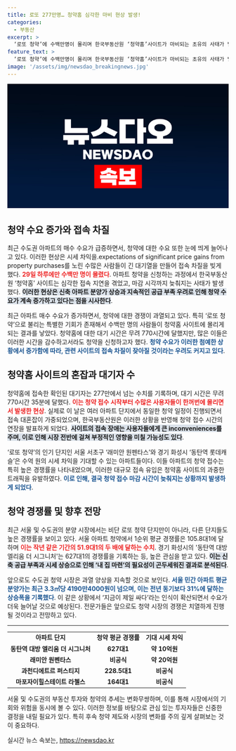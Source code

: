 ```yaml
---
title: 로또 277만명… 청약홈 심각한 마비 현상 발생!
categories:
  - 부동산
excerpt: >
  ‘로또 청약’에 수백만명이 몰리며 한국부동산원 ‘청약홈’사이트가 마비되는 초유의 사태가 벌어졌다! 서울과 수도권 아파트 공급 부족 우려 속, 청약 경쟁은 더욱 치열해질 전망. 클릭해서 자세한 소식을 확인해보세요!
feature_text: >
  ‘로또 청약’에 수백만명이 몰리며 한국부동산원 ‘청약홈’사이트가 마비되는 초유의 사태가 벌어졌다! 서울과 수도권 아파트 공급 부족 우려 속, 청약 경쟁은 더욱 치열해질 전망. 클릭해서 자세한 소식을 확인해보세요!
image: '/assets/img/newsdao_breakingnews.jpg'
---
```


<p><img src="/assets/img/newsdao_breakingnews.jpg" alt="implanttips 속보" /></p>

<h2 data-ke-size="size26">청약 수요 증가와 접속 차질</h2>

<p data-ke-size="size16">최근 수도권 아파트의 매수 수요가 급증하면서, 청약에 대한 수요 또한 눈에 띄게 늘어나고 있다. 이러한 현상은 시세 차익을.expectations of significant price gains from property purchases를 노린 수많은 사람들이 긴 대기열을 만들어 접속 차질을 빚게 했다. <b><span style="color: #ee2323;">29일 하루에만 수백만 명이 몰렸다</span></b>. 아파트 청약을 신청하는 과정에서 한국부동산원 ‘청약홈’ 사이트는 심각한 접속 지연을 겪었고, 마감 시각까지 늦춰지는 사태가 발생했다. <b><span style="background-color: #21538527;">이러한 현상은 신축 아파트 분양가 상승과 지속적인 공급 부족 우려로 인해 청약 수요가 계속 증가하고 있다는 점을 시사한다</span></b>. </p>

<p data-ke-size="size16">최근 아파트 매수 수요가 증가하면서, 청약에 대한 경쟁이 과열되고 있다. 특히 ‘로또 청약’으로 불리는 특별한 기회가 존재해서 수백만 명의 사람들이 청약홈 사이트에 몰리게 되는 결과를 낳았다. 청약홈에 대한 대기 시간은 무려 770시간에 달했지만, 많은 이들은 이러한 시간을 감수하고서라도 청약을 신청하고자 했다. <b><span style="color: #1a5490;">청약 수요가 이러한 첨예한 상황에서 증가함에 따라, 관련 사이트의 접속 차질이 잦아질 것이라는 우려도 커지고 있다</span></b>.</p>

<h2 data-ke-size="size26">청약홈 사이트의 혼잡과 대기자 수</h2>

<p data-ke-size="size16">청약홈에 접속한 확인된 대기자는 277만에서 넘는 수치를 기록하며, 대기 시간은 무려 770시간 35분에 달했다. <b><span style="color: #ee2323;">이는 청약 접수 시작부터 수많은 사용자들이 한꺼번에 몰리면서 발생한 현상</span></b>. 실제로 이 날은 여러 아파트 단지에서 동일한 청약 일정이 진행되면서 접속 대혼잡이 가중되었으며, 한국부동산원은 이러한 상황을 반영해 청약 접수 시간의 연장을 발표하게 되었다. <b><span style="background-color: #21538527;">사이트의 접속 장애는 사용자들에게 큰 inconveniences를 주며, 이로 인해 시장 전반에 걸쳐 부정적인 영향을 미칠 가능성도 있다</span></b>.</p>

<p data-ke-size="size16">‘로또 청약’의 인기 단지인 서울 서초구 ‘래미안 원펜타스’와 경기 화성시 ‘동탄역 롯데캐슬’은 수억 원의 시세 차익을 기대할 수 있는 아파트들이다. 이들 아파트의 청약 접수는 특히 높은 경쟁률을 나타내었으며, 이러한 대규모 접속 유입은 청약홈 사이트의 과중한 트래픽을 유발하였다. <b><span style="color: #1a5490;">이로 인해, 결국 청약 접수 마감 시간이 늦춰지는 상황까지 발생하게 되었다</span></b>.</p>

<h2 data-ke-size="size26">청약 경쟁률 및 향후 전망</h2>

<p data-ke-size="size16">최근 서울 및 수도권의 분양 시장에서는 비단 로또 청약 단지만이 아니라, 다른 단지들도 높은 경쟁률을 보이고 있다. 서울 아파트 청약에서 1순위 평균 경쟁률은 105.8대1에 달하며 <b><span style="color: #ee2323;">이는 작년 같은 기간의 51.9대1의 두 배에 달하는 수치</span></b>. 경기 화성시의 '동탄역 대방 엘리움 더 시그니처'는 627대1의 경쟁률을 기록하는 등, 높은 관심을 받고 있다. <b><span style="background-color: #21538527;">이는 신축 공급 부족과 시세 상승으로 인해 ‘내 집 마련’의 필요성이 곤두세워진 결과로 분석된다</span></b>.</p>

<p data-ke-size="size16">앞으로도 수도권 청약 시장은 과열 양상을 지속할 것으로 보인다. <b><span style="color: #1a5490;">서울 민간 아파트 평균 분양가는 최근 3.3㎡당 4190만4000원이 넘으며, 이는 전년 동기보다 31%에 달하는 상승폭을 기록했다</span></b>. 이 같은 상황에서 ‘지금이 제일 싸다’라는 인식이 확산되면서 수요가 더욱 늘어날 것으로 예상된다. 전문가들은 앞으로도 청약 시장의 경쟁은 치열하게 진행될 것이라고 전망하고 있다.</p>

<hr>

<table style="width: 100%; border-collapse: collapse; border: none;">
    <tr>
        <td style="text-align: center; height: 17px;"><b>아파트 단지</b></td>
        <td style="text-align: center; height: 17px;"><b>청약 평균 경쟁률</b></td>
        <td style="text-align: center; height: 17px;"><b>기대 시세 차익</b></td>
    </tr>
    <tr>
        <td style="text-align: center; height: 17px;"><b>동탄역 대방 엘리움 더 시그니처</b></td>
        <td style="text-align: center; height: 17px;"><b>627대1</b></td>
        <td style="text-align: center; height: 17px;"><b>약 10억원</b></td>
    </tr>
    <tr>
        <td style="text-align: center; height: 17px;"><b>래미안 원펜타스</b></td>
        <td style="text-align: center; height: 17px;"><b>비공식</b></td>
        <td style="text-align: center; height: 17px;"><b>약 20억원</b></td>
    </tr>
    <tr>
        <td style="text-align: center; height: 17px;"><b>과천디에트르 퍼스티지</b></td>
        <td style="text-align: center; height: 17px;"><b>228.5대1</b></td>
        <td style="text-align: center; height: 17px;"><b>비공식</b></td>
    </tr>
    <tr>
        <td style="text-align: center; height: 17px;"><b>마포자이힐스테이트 라첼스</b></td>
        <td style="text-align: center; height: 17px;"><b>164대1</b></td>
        <td style="text-align: center; height: 17px;"><b>비공식</b></td>
    </tr>
</table>

<p data-ke-size="size16">서울 및 수도권의 부동산 투자와 청약의 추세는 변화무쌍하며, 이를 통해 시장에서의 기회와 위험을 동시에 볼 수 있다. 이러한 정보를 바탕으로 관심 있는 투자자들은 신중한 결정을 내릴 필요가 있다. 특히 후속 청약 제도와 시장의 변화를 주의 깊게 살펴보는 것이 중요하다. </p>
실시간 뉴스 속보는, <a href="https://newsdao.kr" rel="dofollow">https://newsdao.kr</a>


